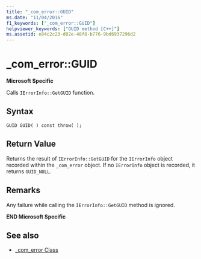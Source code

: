 ```yaml
---
title: "_com_error::GUID"
ms.date: "11/04/2016"
f1_keywords: ["_com_error::GUID"]
helpviewer_keywords: ["GUID method [C++]"]
ms.assetid: e84c2c23-d02e-48f8-b776-9bd6937296d2
---
```

# _com_error::GUID

**Microsoft Specific**

Calls `IErrorInfo::GetGUID` function.

## Syntax

```
GUID GUID( ) const throw( );
```

## Return Value

Returns the result of `IErrorInfo::GetGUID` for the `IErrorInfo` object recorded within the `_com_error` object. If no `IErrorInfo` object is recorded, it returns `GUID_NULL`.

## Remarks

Any failure while calling the `IErrorInfo::GetGUID` method is ignored.

**END Microsoft Specific**

## See also

- [_com_error Class](../cpp/com-error-class.md)
